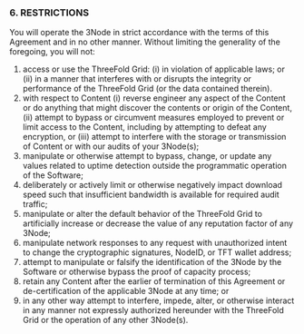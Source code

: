 ### 6. RESTRICTIONS

You will operate the 3Node in strict accordance with the terms of this Agreement and in no other manner. Without limiting the generality of the foregoing, you will not:

1. access or use the ThreeFold Grid: (i) in violation of applicable laws; or (ii) in a manner that interferes with or disrupts the integrity or performance of the ThreeFold Grid (or the data contained therein).
2. with respect to Content (i) reverse engineer any aspect of the Content or do anything that might discover the contents or origin of the Content, (ii) attempt to bypass or circumvent measures employed to prevent or limit access to the Content, including by attempting to defeat any encryption, or (iii) attempt to interfere with the storage or transmission of Content or with our audits of your 3Node(s);
3. manipulate or otherwise attempt to bypass, change, or update any values related to uptime detection outside the programmatic operation of the Software;
4. deliberately or actively limit or otherwise negatively impact download speed such that insufficient bandwidth is available for required audit traffic;
5. manipulate or alter the default behavior of the ThreeFold Grid to artificially increase or decrease the value of any reputation factor of any 3Node;
6. manipulate network responses to any request with unauthorized intent to change the cryptographic signatures, NodeID, or TFT wallet address;
7. attempt to manipulate or falsify the identification of the 3Node by the Software or otherwise bypass the proof of capacity process;
8. retain any Content after the earlier of termination of this Agreement or de-certification of the applicable 3Node at any time; or
9. in any other way attempt to interfere, impede, alter, or otherwise interact in any manner not expressly authorized hereunder with the ThreeFold Grid or the operation of any other 3Node(s).

